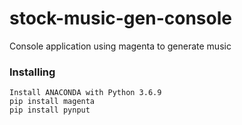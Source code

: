 # stock-music-gen-console

Console application using magenta to generate music

### Installing

```
Install ANACONDA with Python 3.6.9
pip install magenta
pip install pynput
```